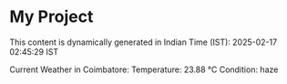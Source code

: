 # My Project

This content is dynamically generated in Indian Time (IST): 2025-02-17 02:45:29 IST


Current Weather in Coimbatore:
Temperature: 23.88 °C
Condition: haze
